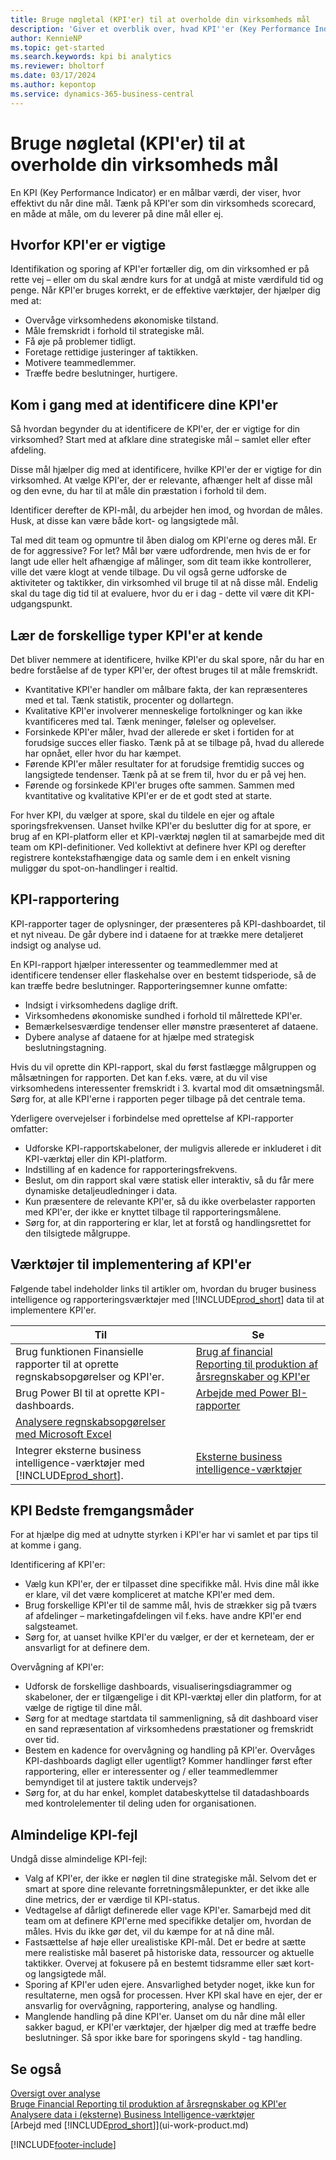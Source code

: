 ```yaml
---
title: Bruge nøgletal (KPI'er) til at overholde din virksomheds mål
description: 'Giver et overblik over, hvad KPI''er (Key Performance Indicators) er, og hvordan du kan bruge dem til at nå dine forretningsmål.'
author: KennieNP
ms.topic: get-started
ms.search.keywords: kpi bi analytics
ms.reviewer: bholtorf
ms.date: 03/17/2024
ms.author: kepontop
ms.service: dynamics-365-business-central
---
```


# Bruge nøgletal (KPI'er) til at overholde din virksomheds mål

En KPI (Key Performance Indicator) er en målbar værdi, der viser, hvor effektivt du når dine mål. Tænk på KPI'er som din virksomheds scorecard, en måde at måle, om du leverer på dine mål eller ej.

## Hvorfor KPI'er er vigtige

Identifikation og sporing af KPI'er fortæller dig, om din virksomhed er på rette vej – eller om du skal ændre kurs for at undgå at miste værdifuld tid og penge. Når KPI'er bruges korrekt, er de effektive værktøjer, der hjælper dig med at:

- Overvåge virksomhedens økonomiske tilstand.
- Måle fremskridt i forhold til strategiske mål.
- Få øje på problemer tidligt.
- Foretage rettidige justeringer af taktikken.
- Motivere teammedlemmer.
- Træffe bedre beslutninger, hurtigere.

## Kom i gang med at identificere dine KPI'er

Så hvordan begynder du at identificere de KPI'er, der er vigtige for din virksomhed? Start med at afklare dine strategiske mål – samlet eller efter afdeling.

Disse mål hjælper dig med at identificere, hvilke KPI'er der er vigtige for din virksomhed. At vælge KPI'er, der er relevante, afhænger helt af disse mål og den evne, du har til at måle din præstation i forhold til dem.

Identificer derefter de KPI-mål, du arbejder hen imod, og hvordan de måles. Husk, at disse kan være både kort- og langsigtede mål.

Tal med dit team og opmuntre til åben dialog om KPI'erne og deres mål. Er de for aggressive? For let? Mål bør være udfordrende, men hvis de er for langt ude eller helt afhængige af målinger, som dit team ikke kontrollerer, ville det være klogt at vende tilbage. Du vil også gerne udforske de aktiviteter og taktikker, din virksomhed vil bruge til at nå disse mål. Endelig skal du tage dig tid til at evaluere, hvor du er i dag - dette vil være dit KPI-udgangspunkt.

## Lær de forskellige typer KPI'er at kende

Det bliver nemmere at identificere, hvilke KPI'er du skal spore, når du har en bedre forståelse af de typer KPI'er, der oftest bruges til at måle fremskridt.

- Kvantitative KPI'er handler om målbare fakta, der kan repræsenteres med et tal. Tænk statistik, procenter og dollartegn.
- Kvalitative KPI'er involverer menneskelige fortolkninger og kan ikke kvantificeres med tal. Tænk meninger, følelser og oplevelser.
- Forsinkede KPI'er måler, hvad der allerede er sket i fortiden for at forudsige succes eller fiasko. Tænk på at se tilbage på, hvad du allerede har opnået, eller hvor du har kæmpet.
- Førende KPI'er måler resultater for at forudsige fremtidig succes og langsigtede tendenser. Tænk på at se frem til, hvor du er på vej hen.
- Førende og forsinkede KPI'er bruges ofte sammen. Sammen med kvantitative og kvalitative KPI'er er de et godt sted at starte.

For hver KPI, du vælger at spore, skal du tildele en ejer og aftale sporingsfrekvensen. Uanset hvilke KPI'er du beslutter dig for at spore, er brug af en KPI-platform eller et KPI-værktøj nøglen til at samarbejde med dit team om KPI-definitioner. Ved kollektivt at definere hver KPI og derefter registrere kontekstafhængige data og samle dem i en enkelt visning muliggør du spot-on-handlinger i realtid.

## KPI-rapportering

KPI-rapporter tager de oplysninger, der præsenteres på KPI-dashboardet, til et nyt niveau. De går dybere ind i dataene for at trække mere detaljeret indsigt og analyse ud.

En KPI-rapport hjælper interessenter og teammedlemmer med at identificere tendenser eller flaskehalse over en bestemt tidsperiode, så de kan træffe bedre beslutninger. Rapporteringsemner kunne omfatte:

- Indsigt i virksomhedens daglige drift.
- Virksomhedens økonomiske sundhed i forhold til målrettede KPI'er.
- Bemærkelsesværdige tendenser eller mønstre præsenteret af dataene.
- Dybere analyse af dataene for at hjælpe med strategisk beslutningstagning.

Hvis du vil oprette din KPI-rapport, skal du først fastlægge målgruppen og målsætningen for rapporten. Det kan f.eks. være, at du vil vise virksomhedens interessenter fremskridt i 3. kvartal mod dit omsætningsmål. Sørg for, at alle KPI'erne i rapporten peger tilbage på det centrale tema.

Yderligere overvejelser i forbindelse med oprettelse af KPI-rapporter omfatter:

- Udforske KPI-rapportskabeloner, der muligvis allerede er inkluderet i dit KPI-værktøj eller din KPI-platform.
- Indstilling af en kadence for rapporteringsfrekvens.
- Beslut, om din rapport skal være statisk eller interaktiv, så du får mere dynamiske detaljeudledninger i data.
- Kun præsentere de relevante KPI'er, så du ikke overbelaster rapporten med KPI'er, der ikke er knyttet tilbage til rapporteringsmålene.
- Sørg for, at din rapportering er klar, let at forstå og handlingsrettet for den tilsigtede målgruppe.

## Værktøjer til implementering af KPI'er

Følgende tabel indeholder links til artikler om, hvordan du bruger business intelligence og rapporteringsværktøjer med [!INCLUDE[prod_short](includes/prod_short.md)] data til at implementere KPI'er.

| Til  | Se |
| --- | --- |
| Brug funktionen Finansielle rapporter til at oprette regnskabsopgørelser og KPI'er. | [Brug af financial Reporting til produktion af årsregnskaber og KPI'er](bi.md) |
| Brug Power BI til at oprette KPI-dashboards. | [Arbejde med Power BI-rapporter](across-working-with-powerbi.md) | 
| [Analysere regnskabsopgørelser med Microsoft Excel](finance-analyze-excel.md) |
| Integrer eksterne business intelligence-værktøjer med [!INCLUDE[prod_short](includes/prod_short.md)].| [Eksterne business intelligence-værktøjer](reports-external-analysis.md) |

## KPI Bedste fremgangsmåder

For at hjælpe dig med at udnytte styrken i KPI'er har vi samlet et par tips til at komme i gang.

Identificering af KPI'er:

- Vælg kun KPI'er, der er tilpasset dine specifikke mål. Hvis dine mål ikke er klare, vil det være kompliceret at matche KPI'er med dem.
- Brug forskellige KPI'er til de samme mål, hvis de strækker sig på tværs af afdelinger – marketingafdelingen vil f.eks. have andre KPI'er end salgsteamet.
- Sørg for, at uanset hvilke KPI'er du vælger, er der et kerneteam, der er ansvarligt for at definere dem.

Overvågning af KPI'er:

- Udforsk de forskellige dashboards, visualiseringsdiagrammer og skabeloner, der er tilgængelige i dit KPI-værktøj eller din platform, for at vælge de rigtige til dine mål.
- Sørg for at medtage startdata til sammenligning, så dit dashboard viser en sand repræsentation af virksomhedens præstationer og fremskridt over tid.
- Bestem en kadence for overvågning og handling på KPI'er. Overvåges KPI-dashboards dagligt eller ugentligt? Kommer handlinger først efter rapportering, eller er interessenter og / eller teammedlemmer bemyndiget til at justere taktik undervejs?
- Sørg for, at du har enkel, komplet databeskyttelse til datadashboards med kontrolelementer til deling uden for organisationen.

## Almindelige KPI-fejl

Undgå disse almindelige KPI-fejl:

- Valg af KPI'er, der ikke er nøglen til dine strategiske mål. Selvom det er smart at spore dine relevante forretningsmålepunkter, er det ikke alle dine metrics, der er værdige til KPI-status.
- Vedtagelse af dårligt definerede eller vage KPI'er. Samarbejd med dit team om at definere KPI'erne med specifikke detaljer om, hvordan de måles. Hvis du ikke gør det, vil du kæmpe for at nå dine mål.
- Fastsættelse af høje eller urealistiske KPI-mål. Det er bedre at sætte mere realistiske mål baseret på historiske data, ressourcer og aktuelle taktikker. Overvej at fokusere på en bestemt tidsramme eller sæt kort- og langsigtede mål.
- Sporing af KPI'er uden ejere. Ansvarlighed betyder noget, ikke kun for resultaterne, men også for processen. Hver KPI skal have en ejer, der er ansvarlig for overvågning, rapportering, analyse og handling.
- Manglende handling på dine KPI'er. Uanset om du når dine mål eller sakker bagud, er KPI'er værktøjer, der hjælper dig med at træffe bedre beslutninger. Så spor ikke bare for sporingens skyld - tag handling.

## Se også

[Oversigt over analyse](reports-bi-reporting.md)  
[Bruge Financial Reporting til produktion af årsregnskaber og KPI'er](bi.md)  
[Analysere data i (eksterne) Business Intelligence-værktøjer](reports-external-analysis.md)  
[Arbejd med [!INCLUDE[prod_short](includes/prod_short.md)]](ui-work-product.md)  

[!INCLUDE[footer-include](includes/footer-banner.md)]

